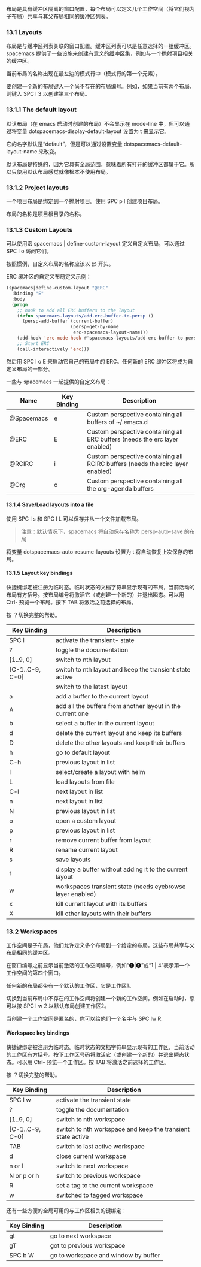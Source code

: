 布局是具有缓冲区隔离的窗口配置，每个布局可以定义几个工作空间（将它们视为子布局）共享与其父布局相同的缓冲区列表。

### 13.1 Layouts
布局是与缓冲区列表关联的窗口配置。缓冲区列表可以是任意选择的一组缓冲区。spacemacs 提供了一些设施来创建有意义的缓冲区集，例如与一个抛射项目相关的缓冲区。

当前布局的名称出现在最左边的模式行中（模式行的第一个元素）。

要创建一个新的布局键入一个尚不存在的布局编号。例如，如果当前有两个布局，则键入 SPC l 3 以创建第三个布局。
### 13.1.1 The default layout
默认布局（在 emacs 启动时创建的布局）不会显示在 mode-line 中，但可以通过将变量 dotspacemacs-display-default-layout 设置为 t 来显示它。

它的名字默认是“default”，但是可以通过设置变量 dotspacemacs-default-layout-name 来改变。

默认布局是特殊的，因为它具有全局范围，意味着所有打开的缓冲区都属于它。所以只使用默认布局感觉就像根本不使用布局。
### 13.1.2 Project layouts
一个项目布局是绑定到一个抛射项目。使用 SPC p l 创建项目布局。

布局的名称是项目根目录的名称。
### 13.1.3 Custom Layouts
可以使用宏 spacemacs | define-custom-layout 定义自定义布局，可以通过 SPC l o 访问它们。

按照惯例，自定义布局的名称应该以 @ 开头。

ERC 缓冲区的自定义布局定义示例：

```lisp
(spacemacs|define-custom-layout "@ERC"
  :binding "E"
  :body
  (progn
    ;; hook to add all ERC buffers to the layout
    (defun spacemacs-layouts/add-erc-buffer-to-persp ()
      (persp-add-buffer (current-buffer)
                        (persp-get-by-name
                         erc-spacemacs-layout-name)))
    (add-hook 'erc-mode-hook #'spacemacs-layouts/add-erc-buffer-to-persp)
    ;; Start ERC
    (call-interactively 'erc)))
```
然后用 SPC l o E 来启动它自己的布局中的 ERC。任何新的 ERC 缓冲区将成为自定义布局的一部分。

一些与 spacemacs 一起提供的自定义布局：

Name | Key Binding | Description
---|---|--
@Spacemacs|	e|	Custom perspective containing all buffers of ~/.emacs.d
@ERC|	E|	Custom perspective containing all ERC buffers (needs the erc layer enabled)
@RCIRC|	i|	Custom perspective containing all RCIRC buffers (needs the rcirc layer enabled)
@Org|	o|	Custom perspective containing all the org-agenda buffers

#### 13.1.4 Save/Load layouts into a file
使用 SPC l s 和 SPC l L 可以保存并从一个文件加载布局。

> 注意：默认情况下，spacemacs 将自动保存名称为 persp-auto-save 的布局

将变量 dotspacemacs-auto-resume-layouts 设置为 t 将自动恢复上次保存的布局。

#### 13.1.5 Layout key bindings
快捷键绑定被注册为临时态。临时状态的文档字符串显示现有的布局，当前活动的布局有方括号。按布局编号将激活它（或创建一个新的）并退出瞬态。可以用 Ctrl-<number> 预览一个布局。按下 TAB 将激活之前选择的布局。

按 ？切换完整的帮助。


Key Binding | Description
---|---
SPC l|	activate the transient- state
?|	toggle the documentation
[1..9, 0]|	switch to nth layout
[C-1..C-9, C-0]|	switch to nth layout and keep the transient state active
<tab>|	switch to the latest layout
a|	add a buffer to the current layout
A|	add all the buffers from another layout in the current one
b|	select a buffer in the current layout
d|	delete the current layout and keep its buffers
D|	delete the other layouts and keep their buffers
h|	go to default layout
C-h	|previous layout in list
l|	select/create a layout with helm
L|	load layouts from file
C-l	|next layout in list
n|	next layout in list
N|	previous layout in list
o|	open a custom layout
p|	previous layout in list
r|	remove current buffer from layout
R|	rename current layout
s|	save layouts
t|	display a buffer without adding it to the current layout
w|	workspaces transient state (needs eyebrowse layer enabled)
x|	kill current layout with its buffers
X|	kill other layouts with their buffers
### 13.2 Workspaces
工作空间是子布局，他们允许定义多个布局到一个给定的布局，这些布局共享与父布局相同的缓冲区。

在窗口编号之前显示当前激活的工作空间编号，例如“➊|➍”或“1 | 4”表示第一个工作空间的第四个窗口。

任何新的布局都带有一个默认的工作区，它是工作区1。

切换到当前布局中不存在的工作空间将创建一个新的工作空间。例如在启动时，您可以按 SPC l w 2 以默认布局创建工作区2。

当创建一个工作空间是匿名的，你可以给他们一个名字与 SPC lw R.

#### Workspace key bindings

快捷键绑定被注册为临时态。临时状态的文档字符串显示现有的工作区，当前活动的工作区有方括号。按下工作区号码将激活它（或创建一个新的）并退出瞬态状态。可以用 Ctrl-<number> 预览一个工作区。按 TAB 将激活之前选择的工作区。

按 ？切换完整的帮助。

Key Binding | Description
---|---
SPC l w|	activate the transient state
?|	toggle the documentation
[1..9, 0]|	switch to nth workspace
[C-1..C-9, C-0]	|switch to nth workspace and keep the transient state active
TAB	|switch to last active workspace
d|	close current workspace
n or l|	switch to next workspace
N or p or h	|switch to previous workspace
R|	set a tag to the current workspace
w|	switched to tagged workspace

还有一些方便的全局可用的与工作区相关的键绑定：

Key Binding | Description
---|---
gt|	go to next workspace
gT|	got to previous workspace
SPC b W|	go to workspace and window by buffer





